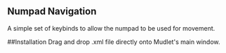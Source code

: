 ## Numpad Navigation
A simple set of keybinds to allow the numpad to be used for movement.

##Installation
Drag and drop .xml file directly onto Mudlet's main window.
